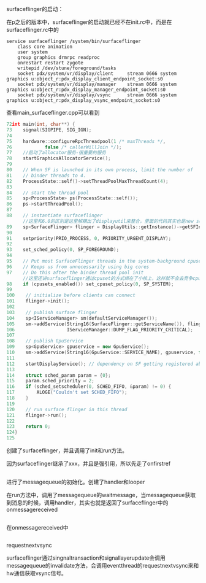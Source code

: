 surfaceflinger的启动：

在p之后的版本中，surfaceflinger的启动就已经不在init.rc中，而是在surfaceflinger.rc中的

```
service surfaceflinger /system/bin/surfaceflinger
    class core animation
    user system
    group graphics drmrpc readproc
    onrestart restart zygote
    writepid /dev/stune/foreground/tasks
    socket pdx/system/vr/display/client     stream 0666 system graphics u:object_r:pdx_display_client_endpoint_socket:s0
    socket pdx/system/vr/display/manager    stream 0666 system graphics u:object_r:pdx_display_manager_endpoint_socket:s0
    socket pdx/system/vr/display/vsync      stream 0666 system graphics u:object_r:pdx_display_vsync_endpoint_socket:s0
```

查看main_surfaceflinger.cpp可以看到

```cpp
72int main(int, char**) {
73    signal(SIGPIPE, SIG_IGN);
74
75    hardware::configureRpcThreadpool(1 /* maxThreads */,
76            false /* callerWillJoin */);
77    //启动了allocator服务-很重要的服务
78    startGraphicsAllocatorService();
79
80    // When SF is launched in its own process, limit the number of
81    // binder threads to 4.
82    ProcessState::self()->setThreadPoolMaxThreadCount(4);
83
84    // start the thread pool
85    sp<ProcessState> ps(ProcessState::self());
86    ps->startThreadPool();
87
88    // instantiate surfaceflinger 
      //这里和6.0的区别是这里解耦出了displayutil来整合，里面的代码其实也是new surfaceflinger()
89    sp<SurfaceFlinger> flinger = DisplayUtils::getInstance()->getSFInstance();
90
91    setpriority(PRIO_PROCESS, 0, PRIORITY_URGENT_DISPLAY);
92
93    set_sched_policy(0, SP_FOREGROUND);
94
95    // Put most SurfaceFlinger threads in the system-background cpuset
96    // Keeps us from unnecessarily using big cores
97    // Do this after the binder thread pool init
      //这里还讲surfaceflinger通过cpuset的方式绑在了小核上，这样就不会去竞争cpu资源了
98    if (cpusets_enabled()) set_cpuset_policy(0, SP_SYSTEM);
99
100    // initialize before clients can connect
101    flinger->init();
102
103    // publish surface flinger
104    sp<IServiceManager> sm(defaultServiceManager());
105    sm->addService(String16(SurfaceFlinger::getServiceName()), flinger, false,
106                   IServiceManager::DUMP_FLAG_PRIORITY_CRITICAL);
107
108    // publish GpuService
109    sp<GpuService> gpuservice = new GpuService();
110    sm->addService(String16(GpuService::SERVICE_NAME), gpuservice, false);
111
112    startDisplayService(); // dependency on SF getting registered above
113
114    struct sched_param param = {0};
115    param.sched_priority = 2;
116    if (sched_setscheduler(0, SCHED_FIFO, &param) != 0) {
117        ALOGE("Couldn't set SCHED_FIFO");
118    }
119
120    // run surface flinger in this thread
121    flinger->run();
122
123    return 0;
124}
125
```

创建了surfaceflinger，并且调用了init和run方法。

因为surfaceflinger继承了xxx，并且是强引用，所以先走了onfirstref

```

```

进行了messagequeue的初始化。创建了handler和looper

在run方法中，调用了messagequeue的waitmessage，当messagequeue获取到消息的时候，调用handler，其实也就是返回了surfaceflinger中的onmessagereceived

```

```

在onmessagereceived中

```

```







requestnextvsync 

surfaceflinger通过singnaltransaction和signallayerupdate会调用messagequeue的invalidate方法，会调用eventthread的requestnextvsync来和hw通信获取vsync信号。